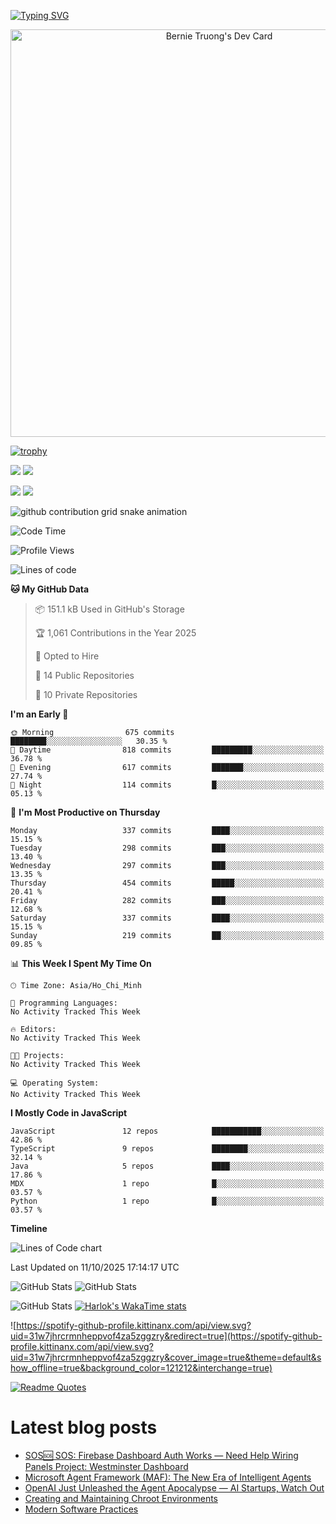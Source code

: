 [![Typing SVG](https://readme-typing-svg.demolab.com?font=Fira+Code&pause=1000&color=F37022&center=true&vCenter=true&random=true&width=435&lines=A+Senior+Student+at+FPT+University;A+Member+of+Japanese+Software+Club;A+Passionate+and+Curiosity+Developer)](https://git.io/typing-svg)

<div align="center">
   <a href="https://app.daily.dev/bernietruong">
      <img src="./devcard.png" width="652" alt="Bernie Truong's Dev Card"/>
   </a>
</div>

[![trophy](https://github-profile-trophy.vercel.app/?username=i-am-truong&theme=buddhism)](https://github.com/ryo-ma/github-profile-trophy)

![](https://raw.githubusercontent.com/i-am-truong/i-am-truong/master/generated/languages.svg#gh-dark-mode-only)
![](https://raw.githubusercontent.com/i-am-truong/i-am-truong/master/generated/overview.svg#gh-dark-mode-only)

![](https://raw.githubusercontent.com/i-am-truong/i-am-truong/master/generated/overview.svg#gh-light-mode-only)
![](https://raw.githubusercontent.com/i-am-truong/i-am-truong/master/generated/languages.svg#gh-light-mode-only)

<picture>
  <source
    media="(prefers-color-scheme: dark)"
    srcset="https://raw.githubusercontent.com/i-am-truong/i-am-truong/output/github-contribution-grid-snake-dark.svg"
  />
  <source
    media="(prefers-color-scheme: light)"
    srcset="https://raw.githubusercontent.com/i-am-truong/i-am-truong/output/github-contribution-grid-snake.svg"
  />
  <img
    alt="github contribution grid snake animation"
    src="https://raw.githubusercontent.com/i-am-truong/i-am-truong/output/github-contribution-grid-snake.svg"
  />
</picture>

<!--START_SECTION:waka-->
![Code Time](http://img.shields.io/badge/Code%20Time-14%20hrs%2031%20mins-blue)

![Profile Views](http://img.shields.io/badge/Profile%20Views-0-blue)

![Lines of code](https://img.shields.io/badge/From%20Hello%20World%20I%27ve%20Written-810.4%20thousand%20lines%20of%20code-blue)

**🐱 My GitHub Data** 

> 📦 151.1 kB Used in GitHub's Storage 
 > 
> 🏆 1,061 Contributions in the Year 2025
 > 
> 💼 Opted to Hire
 > 
> 📜 14 Public Repositories 
 > 
> 🔑 10 Private Repositories 
 > 
**I'm an Early 🐤** 

```text
🌞 Morning                675 commits         ████████░░░░░░░░░░░░░░░░░   30.35 % 
🌆 Daytime                818 commits         █████████░░░░░░░░░░░░░░░░   36.78 % 
🌃 Evening                617 commits         ███████░░░░░░░░░░░░░░░░░░   27.74 % 
🌙 Night                  114 commits         █░░░░░░░░░░░░░░░░░░░░░░░░   05.13 % 
```
📅 **I'm Most Productive on Thursday** 

```text
Monday                   337 commits         ████░░░░░░░░░░░░░░░░░░░░░   15.15 % 
Tuesday                  298 commits         ███░░░░░░░░░░░░░░░░░░░░░░   13.40 % 
Wednesday                297 commits         ███░░░░░░░░░░░░░░░░░░░░░░   13.35 % 
Thursday                 454 commits         █████░░░░░░░░░░░░░░░░░░░░   20.41 % 
Friday                   282 commits         ███░░░░░░░░░░░░░░░░░░░░░░   12.68 % 
Saturday                 337 commits         ████░░░░░░░░░░░░░░░░░░░░░   15.15 % 
Sunday                   219 commits         ██░░░░░░░░░░░░░░░░░░░░░░░   09.85 % 
```


📊 **This Week I Spent My Time On** 

```text
🕑︎ Time Zone: Asia/Ho_Chi_Minh

💬 Programming Languages: 
No Activity Tracked This Week

🔥 Editors: 
No Activity Tracked This Week

🐱‍💻 Projects: 
No Activity Tracked This Week

💻 Operating System: 
No Activity Tracked This Week
```

**I Mostly Code in JavaScript** 

```text
JavaScript               12 repos            ███████████░░░░░░░░░░░░░░   42.86 % 
TypeScript               9 repos             ████████░░░░░░░░░░░░░░░░░   32.14 % 
Java                     5 repos             ████░░░░░░░░░░░░░░░░░░░░░   17.86 % 
MDX                      1 repo              █░░░░░░░░░░░░░░░░░░░░░░░░   03.57 % 
Python                   1 repo              █░░░░░░░░░░░░░░░░░░░░░░░░   03.57 % 
```



**Timeline**

![Lines of Code chart](https://raw.githubusercontent.com/i-am-truong/i-am-truong/master/assets/bar_graph.png)


 Last Updated on 11/10/2025 17:14:17 UTC
<!--END_SECTION:waka-->

![GitHub Stats](https://github-readme-stats.vercel.app/api?username=i-am-truong&show=reviews,discussions_started,discussions_answered,prs_merged,prs_merged_percentage&theme=ambient_gradient&rank_icon=percentile&show_icons=true&include_all_commits=true&hide_border=true&count_private=true)
![GitHub Stats](https://streak-stats.demolab.com?user=i-am-truong&theme=ambient_gradient&hide_border=true)

![GitHub Stats](https://github-readme-stats.vercel.app/api/top-langs/?username=i-am-truong&theme=ambient_gradient&show_icons=true&hide_border=true&layout=compact)
[![Harlok's WakaTime stats](https://github-readme-stats.vercel.app/api/wakatime?username=iamtruong&theme=ambient_gradient&layout=compact&custom_title=Bernie%20Truong's%20WakaTime%20Stats)](https://github.com/anuraghazra/github-readme-stats)

![https://spotify-github-profile.kittinanx.com/api/view.svg?uid=31w7jhrcrmnheppvof4za5zggzry&redirect=true](https://spotify-github-profile.kittinanx.com/api/view.svg?uid=31w7jhrcrmnheppvof4za5zggzry&cover_image=true&theme=default&show_offline=true&background_color=121212&interchange=true)

[![Readme Quotes](https://quotes-github-readme.vercel.app/api?type=horizontal&theme=github_blue)](https://github.com/piyushsuthar/github-readme-quotes)


# Latest blog posts
<!-- BLOG-POST-LIST:START -->
- [SOS🆘 SOS: Firebase Dashboard Auth Works — Need Help Wiring Panels Project: Westminster Dashboard](https://dev.to/kaitlin_leung_8a38bdf81b0/sos-sos-firebase-dashboard-auth-works-need-help-wiring-panelsproject-westminster-dashboard-356f)
- [Microsoft Agent Framework &lpar;MAF&rpar;: The New Era of Intelligent Agents](https://dev.to/samira_talebi_cca34ce28b8/microsoft-agent-framework-maf-the-new-era-of-intelligent-agents-846)
- [OpenAI Just Unleashed the Agent Apocalypse — AI Startups, Watch Out](https://dev.to/jefreesujit/openai-just-unleashed-the-agent-apocalypse-ai-startups-watch-out-27do)
- [Creating and Maintaining Chroot Environments](https://dev.to/godofgeeks/creating-and-maintaining-chroot-environments-172l)
- [Modern Software Practices](https://dev.to/nouribram/modern-software-practices-267d)
<!-- BLOG-POST-LIST:END -->

<!-- START gadpp -->
